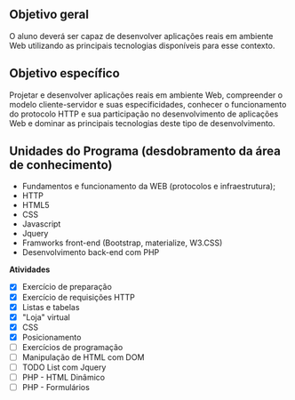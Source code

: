 ## Objetivo geral
O aluno deverá ser capaz de desenvolver aplicações reais em ambiente Web utilizando as principais tecnologias disponíveis para esse contexto.

## Objetivo específico
Projetar e desenvolver aplicações reais em ambiente Web, compreender o modelo cliente-servidor e suas especificidades, conhecer o funcionamento do protocolo HTTP e sua participação no desenvolvimento de aplicações Web e dominar as principais tecnologias deste tipo de desenvolvimento.

## Unidades do Programa (desdobramento da área de conhecimento)
- Fundamentos e funcionamento da WEB (protocolos e infraestrutura);
- HTTP
- HTML5
- CSS
- Javascript
- Jquery
- Framworks front-end (Bootstrap, materialize, W3.CSS)
- Desenvolvimento back-end com PHP

**Atividades**

- [x] Exercício de preparação
- [x] Exercício de requisições HTTP
- [x] Listas e tabelas
- [x] "Loja" virtual
- [x] CSS
- [x] Posicionamento
- [ ] Exercícios de programação
- [ ] Manipulação de HTML com DOM
- [ ] TODO List com Jquery
- [ ] PHP - HTML Dinâmico
- [ ] PHP - Formulários
